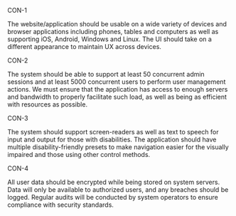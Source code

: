 CON-1

The website/application should be usable on a wide variety of devices and
browser applications including phones, tables and computers as well as
supporting iOS, Android, Windows and Linux. The UI should take on a
different appearance to maintain UX across devices.

CON-2

The system should be able to support at least 50 concurrent admin sessions
and at least 5000 concurrent users to perform user management actions. We
must ensure that the application has access to enough servers and bandwidth to
properly facilitate such load, as well as being as efficient with resources as
possible.

CON-3

The system should support screen-readers as well as text to speech for input and 
output for those with disabilities. The application should have multiple 
disability-friendly presets to make navigation easier for the visually impaired 
and those using other control methods.

CON-4

All user data should be encrypted while being stored on system servers. Data will
only be available to authorized users, and any breaches should be logged. Regular audits
will be conducted by system operators to ensure compliance with security standards.
